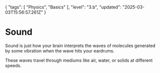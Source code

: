 {
  "tags": [
    "Physics",
    "Basics"
  ],
  "level": "3.b",
  "updated": "2025-03-03T15:56:57.261Z"
}

# Sound

Sound is just how your brain interprets the waves of molecules generated by some vibration when the wave hits your eardrums.

These waves travel through mediums like air, water, or solids at different speeds.